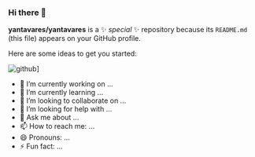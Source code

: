 ### Hi there 👋

**yantavares/yantavares** is a ✨ _special_ ✨ repository because its `README.md` (this file) appears on your GitHub profile.

Here are some ideas to get you started:

![github](https://img.shields.io/badge/GitHub-000000?style=for-the-badge&logo=GitHub&logoColor=white)]

- 🔭 I’m currently working on ...
- 🌱 I’m currently learning ...
- 👯 I’m looking to collaborate on ...
- 🤔 I’m looking for help with ...
- 💬 Ask me about ...
- 📫 How to reach me: ...
- 😄 Pronouns: ...
- ⚡ Fun fact: ...
